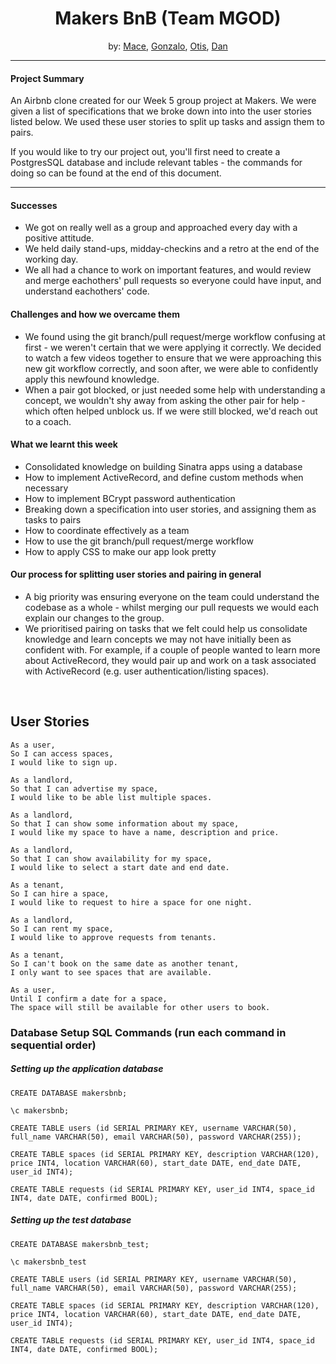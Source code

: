 # <div style="text-align: center">Makers BnB (Team MGOD) </div>

<div style="text-align: center"> by: <a href="https://github.com/mace-akkari">Mace</a>, <a href="https://github.com/gonzalober">Gonzalo</a>, <a href="https://github.com/otisvg">Otis</a>, <a href="https://github.com/dan-holmes">Dan</a></div>

---

#### Project Summary
An Airbnb clone created for our Week 5 group project at Makers. We were given a list of specifications that we broke down into into the user stories listed below. We used these user stories to split up tasks and assign them to pairs.  

If you would like to try our project out, you'll first need to create a PostgresSQL database and include relevant tables - the commands for doing so can be found at the end of this document.

---

#### Successes
* We got on really well as a group and approached every day with a positive attitude.
* We held daily stand-ups, midday-checkins and a retro at the end of the working day.
* We all had a chance to work on important features, and would review and merge eachothers' pull requests so everyone could have input, and understand eachothers' code.


#### Challenges and how we overcame them
* We found using the git branch/pull request/merge workflow confusing at first - we weren't certain that we were applying it correctly. We decided to watch a few videos together to ensure that we were approaching this new git workflow correctly, and soon after, we were able to confidently apply this newfound knowledge.
* When a pair got blocked, or just needed some help with understanding a concept, we wouldn't shy away from asking the other pair for help - which often helped unblock us. If we were still blocked, we'd reach out to a coach.

#### What we learnt this week
* Consolidated knowledge on building Sinatra apps using a database
* How to implement ActiveRecord, and define custom methods when necessary
* How to implement BCrypt password authentication
* Breaking down a specification into user stories, and assigning them as tasks to pairs
* How to coordinate effectively as a team
* How to use the git branch/pull request/merge workflow
* How to apply CSS to make our app look pretty

#### Our process for splitting user stories and pairing in general
* A big priority was ensuring everyone on the team could understand the codebase as a whole - whilst merging our pull requests we would each explain our changes to the group.
* We prioritised pairing on tasks that we felt could help us consolidate knowledge and learn concepts we may not have initially been as confident with. For example, if a couple of people wanted to learn more about ActiveRecord, they would pair up and work on a task associated with ActiveRecord (e.g. user authentication/listing spaces).

<br>

## User Stories


```
As a user,  
So I can access spaces,  
I would like to sign up.
```

```
As a landlord,  
So that I can advertise my space,  
I would like to be able list multiple spaces.
```

```
As a landlord,
So that I can show some information about my space,
I would like my space to have a name, description and price.
```

```
As a landlord,
So that I can show availability for my space,
I would like to select a start date and end date.
```

```
As a tenant,
So I can hire a space,
I would like to request to hire a space for one night.
```

```
As a landlord,
So I can rent my space,
I would like to approve requests from tenants.
```

```
As a tenant,
So I can't book on the same date as another tenant,
I only want to see spaces that are available.
```

```
As a user,
Until I confirm a date for a space,
The space will still be available for other users to book.
```

### Database Setup SQL Commands (run each command in sequential order)

##### Setting up the application database
```
CREATE DATABASE makersbnb;

\c makersbnb;

CREATE TABLE users (id SERIAL PRIMARY KEY, username VARCHAR(50), full_name VARCHAR(50), email VARCHAR(50), password VARCHAR(255));

CREATE TABLE spaces (id SERIAL PRIMARY KEY, description VARCHAR(120), price INT4, location VARCHAR(60), start_date DATE, end_date DATE, user_id INT4);

CREATE TABLE requests (id SERIAL PRIMARY KEY, user_id INT4, space_id INT4, date DATE, confirmed BOOL);
```

##### Setting up the test database
```
CREATE DATABASE makersbnb_test;

\c makersbnb_test

CREATE TABLE users (id SERIAL PRIMARY KEY, username VARCHAR(50), full_name VARCHAR(50), email VARCHAR(50), password VARCHAR(255);

CREATE TABLE spaces (id SERIAL PRIMARY KEY, description VARCHAR(120), price INT4, location VARCHAR(60), start_date DATE, end_date DATE, user_id INT4);

CREATE TABLE requests (id SERIAL PRIMARY KEY, user_id INT4, space_id INT4, date DATE, confirmed BOOL);
```
